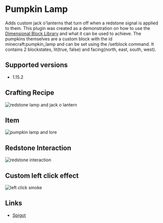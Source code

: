 # Pumpkin Lamp
Adds custom jack o'lanterns that turn off when a redstone signal is applied to them. This plugin was created as a demonstration on how to use the [Dimensional Block Library](https://github.com/BananaPuncher714/DimensionalBlocks) and what it can be used to achieve. The pumpkins themselves are a custom block with the id minecraft:pumpkin_lamp and can be set using the /setblock command. It contains 2 blockstates, lit(true, false) and facing(north, east, south, west).

## Supported versions
- 1.15.2

## Crafting Recipe
![redstone lamp and jack o lantern](https://i.imgur.com/4Ef9NYY.png)

## Item
![pumpkin lamp and lore](https://i.imgur.com/iJzSAoC.png)

## Redstone Interaction
![redstone interaction](https://i.imgur.com/Vi2g3pW.gif)

## Custom left click effect
![left click smoke](https://i.imgur.com/hrN88fa.gif)

## Links
- [Spigot](https://www.spigotmc.org/resources/79161/)